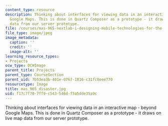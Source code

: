 ```yaml
---
content_type: resource
description: Thinking about interfaces for viewing data in an interactive map - beyond
  Google Maps. This is done in Quartz Composer as a prototype - it draws on live map
  data from our server prototype.
file: /courses/mas-965-nextlab-i-designing-mobile-technologies-for-the-next-billion-users-fall-2008/f17c7f707ff9c543546df5a5dde35a9c_mas_965_disaster.jpg
file_type: image/jpeg
image_metadata:
  caption: ''
  credit: ''
  image-alt: ''
learning_resource_types:
- Projects
ocw_type: OCWImage
parent_title: Projects
parent_type: CourseSection
parent_uid: 7b53ea3b-401e-0767-1816-c31fc0eee770
resourcetype: Image
title: mas_965_disaster.jpg
uid: f17c7f70-7ff9-c543-546d-f5a5dde35a9c
---
```

Thinking about interfaces for viewing data in an interactive map - beyond Google Maps. This is done in Quartz Composer as a prototype - it draws on live map data from our server prototype.

